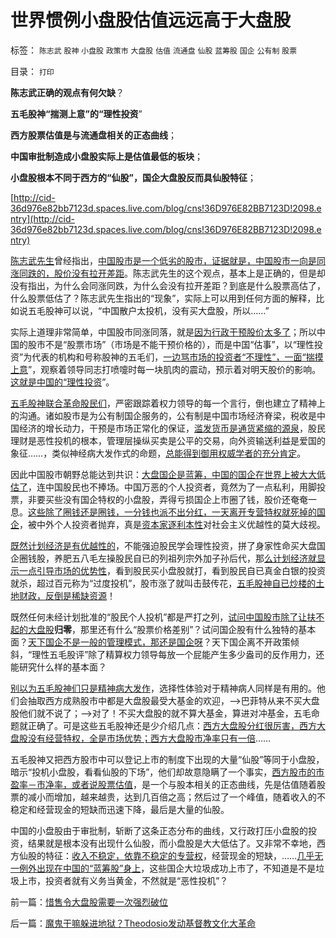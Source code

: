 # 世界惯例小盘股估值远远高于大盘股

标签： `陈志武` `股神` `小盘股` `政策市` `大盘股` `估值` `流通盘` `仙股` `蓝筹股` `国企` `公有制` `股票` 

目录： `打印`

**陈志武正确的观点有何欠缺**？

**五毛股神“揣测上意”的“理性投资**”

**西方股票估值是与流通盘相关的正态曲线**；

**中国审批制造成小盘股实际上是估值最低的板块**；

**小盘股根本不同于西方的“仙股”，国企大盘股反而具仙股特征**；

[http://cid-36d976e82bb7123d.spaces.live.com/blog/cns!36D976E82BB7123D!2098.entry](http://cid-36d976e82bb7123d.spaces.live.com/blog/cns!36D976E82BB7123D!2098.entry)

[陈志武先生](http://blog.sina.com.cn/chenzhiwu)曾经指出，[中国股市是一个低劣的股市，证据就是，中国股市一向是同涨同跌的，股价没有拉开差距](http://blog.sina.com.cn/s/blog_48e122620100eym3.html)。陈志武先生的这个观点，基本上是正确的，但是却没有指出，为什么会同涨同跌，为什么会没有拉开差距？到底是什么股票高估了，什么股票低估了？陈志武先生指出的“现象”，实际上可以用到任何方面的解释，比如说五毛股神可以说，“中国散户太投机，没有买大盘股，所以……”

实际上道理非常简单，中国股市同涨同落，就是[因为行政干预股价太多了](../../../2009/5/1/赌场必杀技，市场计划经济行政干预之自欺欺人.md)；所以中国的股市不是“股票市场”（市场是不能干预价格的），而是中国“估事”，以“理性投资”为代表的机构和号称股神的五毛们，[一边骂市场的投资者“不理性”，一面“揣摸上意](../../../2010/7/1/股评家骂散户，骂市场经济，骂创业板，骂买卖自愿.md)”，观察着领导同志打喷嚏时每一块肌肉的震动，预示着对明天股价的影响。[这就是中国的“理性投资](../../../2008/9/20/理性投资无关大小盘.md)”。

[五毛股神联合革命股民们](../../../2010/9/14/股票市场价格陪审团！.md)，严密跟踪着权力领导的每一个言行，倒也建立了精神上的沟通。诸如股市是为公有制国企服务的，公有制是中国市场经济脊梁，税收是中国经济的增长动力，干预是市场正常化的保证，[滥发货币是通货紧缩的源泉](../../../2009/12/7/谈产能过剩不可能有通货膨胀的谬论.md)，股民理财是恶性投机的根本，管理层操纵买卖是公平的交易，向外资输送利益是爱国的象征……，类似神经病大发作式的命题，[总能得到御用权威学者的充分肯定](../../../2010/1/9/“权威”的经济学解释和人性的权威.md)。

因此中国股市朝野总能达到共识：[大盘国企是蓝筹，中国的国企在世界上被大大低估了](../../../2009/10/16/大盘股溢价和中国股市大起大落.md)，连中国股民也不捧场。中国万恶的个人投资者，竟然为了一点私利，用脚投票，非要买些没有国企特权的小盘股，弄得亏损国企上市圈了钱，股价还奄奄一息。[这些除了圈钱还是圈钱，一分钱也派不出分红，一天离开专营特权就死掉的国企](../../../2010/10/22/小盘股就算高估值也不会跳水；大盘股将跳水.md)，被中外个人投资者抛弃，真是[资本家逐利本性](../../../2009/11/9/“资本逐利”是人类行为第三个次级需求本能.md)对社会主义优越性的莫大歧视。

[既然计划经济是有优越性的](../../../2009/12/27/政治经济学是科学吗？计划经济的GDP是什么？.md)，不能强迫股民学会理性投资，拼了身家性命买大盘国企圈钱股，养肥五八毛左操股民自已的列祖列宗外加子孙后代，那[么计划经济就显示一点引导市场的优势性](../../../2009/12/21/“自我评分测不准”，计划经济的死穴.md)，看到股民买小盘股就打，看到股民自已真金白银的投资就杀，超过百元称为“过度投机”，股市涨了就叫击鼓传花，[五毛股神自已炒楼的土地财政，反倒是稀缺资源](../../../2009/12/10/专家教授嫌中国税收太轻，“向国际接轨”.md)！

既然任何未经计划批准的“股民个人投机”都是严打之列，[试问中国股市除了让扶不起的大盘股](../../../2010/11/12/凭什么说“通胀无牛市”？.md)**归零**，那里还有什么“股票价格差别”？试问国企股有什么独特的基本面？[天下国企不是一般的管理模式，那还是国企呀](../../../2009/10/25/国企为什么无法重组.md)？天下国企离不开政策倾斜，“理性五毛股评”除了精算权力领导每放一个屁能产生多少盎司的反作用力，还能研究什么样的基本面？

[别以为五毛股神们只是精神病大发作](../../../2010/9/2/疯神演义：最根本的市场“道德”.md)，选择性体验对于精神病人同样是有用的。他们会抽取西方成熟股市中都是大盘股最受大基金的欢迎，——>巴菲特从来不买大盘股他们就不说了；——>对了！不买大盘股的就不算大基金，算进对冲基金，五毛命题就正确了。可是这些五毛股神还是少介绍几点：[西方大盘股分红很厉害，西方大盘股没有经营特权，全是市场优势；西方大盘股市净率只有一倍](../../../2008/3/20/房地产金融股高出国际平均估值水平几十倍.md)……

五毛股神又把西方股市中可以登记上市的制度下出现的大量“仙股”等同于小盘股，暗示“投机小盘股，看看仙股的下场”，他们却故意隐瞒了一个事实，[西方股市的市盈率－市净率，或者说股票估值](../../../2010/4/5/理性辩虚言之散户选股、板块和估值.md)，是一个与股本相关的正态曲线，先是估值随着股票的减小而增加，越来越贵，达到几百倍之高；然后过了一个峰值，随着收入的不稳定和经营现金的短缺而迅速下降，最后是大量的仙股。

中国的小盘股由于审批制，斩断了这条正态分布的曲线，又行政打压小盘股的投资，结果就是根本没有出现什么仙股，而小盘股是大大低估了。又非常不幸地，西方仙股的特征：[收入不稳定，依靠不稳定的专营权](../../../2010/3/27/中牛市和通胀通缩没关系；通胀会降低私人财产价值.md)，经营现金的短缺，……[几乎无一例外出现在中国的“蓝筹股”身上](../../../2008/3/14/蓝筹投机后果严重.md)，这些国企大垃圾成功上市了，不知道是不是垃圾上市，投资者就有义务当黄金，不然就是“恶性投机”？

前一篇：[惜售令大盘股需要一次强烈破位](../../../2010/11/26/惜售令大盘股需要一次强烈破位.md)

后一篇：[魔鬼干嘛躲进地狱？Theodosio发动基督教文化大革命](../../../2010/11/26/魔鬼干嘛躲进地狱？Theodosio发动基督教文化大革命.md)